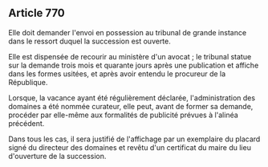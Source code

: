 Article 770
----
Elle doit demander l'envoi en possession au tribunal de grande instance dans le
ressort duquel la succession est ouverte.

Elle est dispensée de recourir au ministère d'un avocat ; le tribunal statue sur
la demande trois mois et quarante jours après une publication et affiche dans
les formes usitées, et après avoir entendu le procureur de la République.

Lorsque, la vacance ayant été régulièrement déclarée, l'administration des
domaines a été nommée curateur, elle peut, avant de former sa demande, procéder
par elle-même aux formalités de publicité prévues à l'alinéa précédent.

Dans tous les cas, il sera justifié de l'affichage par un exemplaire du placard
signé du directeur des domaines et revêtu d'un certificat du maire du lieu
d'ouverture de la succession.
